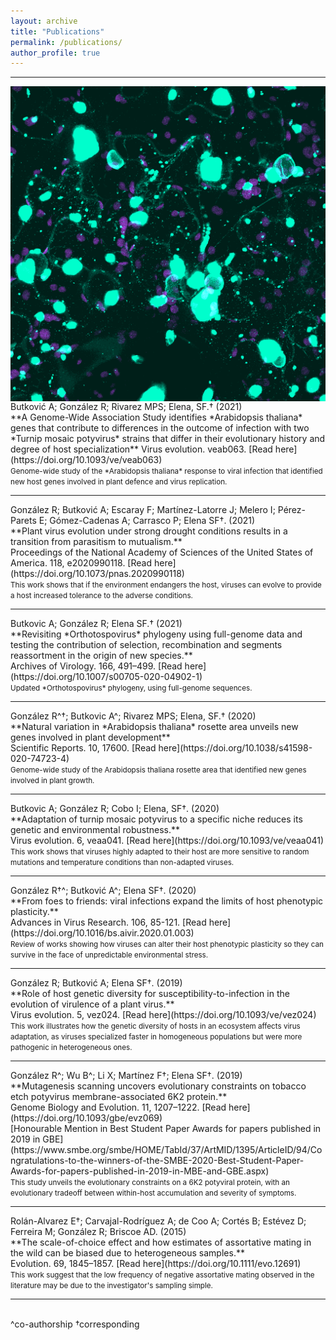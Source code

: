 ```yaml
---
layout: archive
title: "Publications"
permalink: /publications/
author_profile: true
---
```

<hr/>
<img src="/images/6k2.png" align="left">
Butković A; González R; Rivarez MPS; Elena, SF.†  (2021)<br/>
**A Genome-Wide Association Study identifies *Arabidopsis thaliana* genes that contribute to differences in the outcome of infection with two *Turnip mosaic potyvirus* strains that differ in their evolutionary history and degree of host specialization**
Virus evolution. veab063.
[Read here](https://doi.org/10.1093/ve/veab063)
<br/> 
<small>Genome-wide study of the *Arabidopsis thaliana* response to viral infection that identified new host genes involved in plant defence and virus replication.</small>
<hr/>
González R; Butković A; Escaray F; Martínez-Latorre J; Melero I; Pérez-Parets E; Gómez-Cadenas A; Carrasco P; Elena SF†. (2021)<br/>
**Plant virus evolution under strong drought conditions results in a transition from parasitism to mutualism.**<br/> 
Proceedings of the National Academy of Sciences of the United States of America. 118, e2020990118.
[Read here](https://doi.org/10.1073/pnas.2020990118)
<br/> 
<small>This work shows that if the environment endangers the host, viruses can evolve to provide a host increased tolerance to the adverse conditions.</small>
<hr/>
Butkovic A; González R; Elena SF.† (2021)<br/>
**Revisiting *Orthotospovirus* phylogeny using full-genome data and testing the contribution of selection, recombination and segments reassortment in the origin of new species.**<br/> 
Archives of Virology. 166, 491–499.
[Read here](https://doi.org/10.1007/s00705-020-04902-1)
<br/> 
<small>Updated *Orthotospovirus* phylogeny, using full-genome sequences.</small>
<hr/>
González R^†; Butkovic A^; Rivarez MPS; Elena, SF.† (2020)<br/>
**Natural variation in *Arabidopsis thaliana* rosette area unveils new genes involved in plant development**<br/>
Scientific Reports. 10, 17600.
[Read here](https://doi.org/10.1038/s41598-020-74723-4)
<br/> 
<small>Genome-wide study of the Arabidopsis thaliana rosette area that identified new genes involved in plant growth.</small>
<hr/>
Butkovic A; González R; Cobo I; Elena, SF†. (2020)<br/>
**Adaptation of turnip mosaic potyvirus to a specific niche reduces its genetic and environmental robustness.**<br/> 
Virus evolution. 6, veaa041.
[Read here](https://doi.org/10.1093/ve/veaa041)
<br/> 
<small>This work shows that viruses highly adapted to their host are more sensitive to random mutations and temperature conditions than non-adapted viruses. </small>
<hr/>
González R†^; Butković A^; Elena SF†. (2020)<br/>
**From foes to friends: viral infections expand the limits of host phenotypic plasticity.**<br/>
Advances in Virus Research. 106, 85-121.
[Read here](https://doi.org/10.1016/bs.aivir.2020.01.003)
<br/> 
<small>Review of works showing how viruses can alter their host phenotypic plasticity so they can survive in the face of unpredictable environmental stress.</small>
<hr/>
González R; Butković A; Elena SF†. (2019)<br/>
**Role of host genetic diversity for susceptibility-to-infection in the evolution of virulence of a plant virus.**<br/> 
Virus evolution. 5, vez024. 
[Read here](https://doi.org/10.1093/ve/vez024)
<br/> 
<small>This work illustrates how the genetic diversity of hosts in an ecosystem affects virus adaptation, as viruses specialized faster in homogeneous populations but were more pathogenic in heterogeneous ones.</small>
<hr/>
González R^; Wu B^; Li X; Martínez F†; Elena SF†. (2019)<br/> 
**Mutagenesis scanning uncovers evolutionary constraints on tobacco etch potyvirus membrane-associated 6K2 protein.**<br/> 
Genome Biology and Evolution. 11, 1207–1222. 
[Read here](https://doi.org/10.1093/gbe/evz069)<br>
[Honourable Mention in Best Student Paper Awards for papers published in 2019 in GBE](https://www.smbe.org/smbe/HOME/TabId/37/ArtMID/1395/ArticleID/94/Congratulations-to-the-winners-of-the-SMBE-2020-Best-Student-Paper-Awards-for-papers-published-in-2019-in-MBE-and-GBE.aspx)
<br/> 
<small>This study unveils the evolutionary constraints on a 6K2 potyviral protein, with an evolutionary tradeoff between within-host accumulation and severity of symptoms.</small>
<hr/>
Rolán-Alvarez E†; Carvajal-Rodríguez A; de Coo A; Cortés B; Estévez D; Ferreira M; González R; Briscoe AD. (2015)<br/> 
**The scale-of-choice effect and how estimates of assortative mating in the wild can be biased due to heterogeneous samples.**<br/> 
Evolution. 69, 1845–1857. 
[Read here](https://doi.org/10.1111/evo.12691)
<br/> 
<small>This work suggest that the low frequency of negative assortative mating observed in the literature may be due to the investigator's sampling simple.</small>
<br/>
<hr/>
<br/>
^co-authorship
†corresponding


